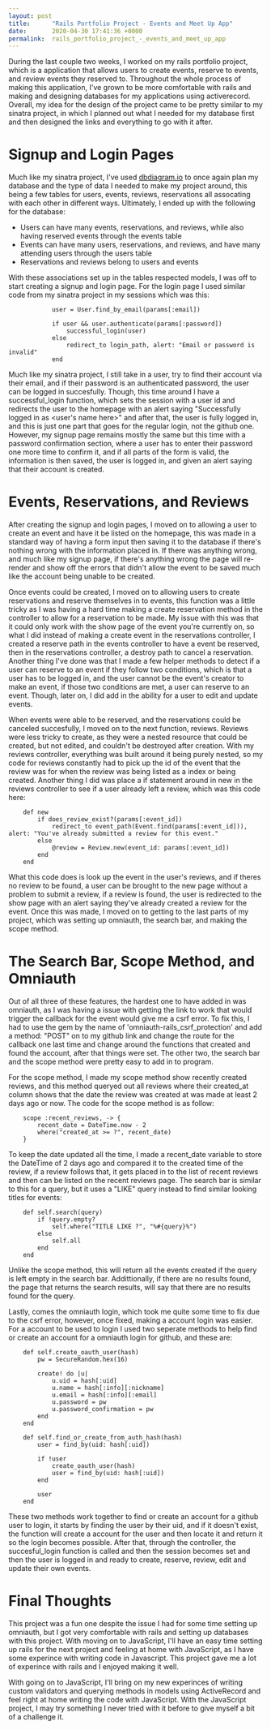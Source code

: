 ```yaml
---
layout: post
title:      "Rails Portfolio Project - Events and Meet Up App"
date:       2020-04-30 17:41:36 +0000
permalink:  rails_portfolio_project_-_events_and_meet_up_app
---
```



During the last couple two weeks, I worked on my rails portfolio project, which is a application that allows users to create events, reserve to events, and review events they reserved to. Throughout the whole process of making this application, I've grown to be more comfortable with rails and making and designing databases for my applications using activerecord. Overall, my idea for the design of the project came to be pretty similar to my sinatra project, in which I planned out what I needed for my database first and then designed the links and everything to go with it after.

# Signup and Login Pages
Much like my sinatra project, I've used [dbdiagram.io](https://dbdiagram.io/home) to once again plan my database and the type of data I needed to make my project around, this being a few tables for users, events, reviews, reservations all assocating with each other in different ways. Ultimately, I ended up with the following for the database:

* Users can have many events, reservations, and reviews, while also having reserved events through the events table
* Events can have many users, reservations, and reviews, and have many attending users through the users table
* Reservations and reviews belong to users and events

With these associations set up in the tables respected models, I was off to start creating a signup and login page. For the login page I used similar code from my sinatra project in my sessions which was this:

```
            user = User.find_by_email(params[:email])
            
            if user && user.authenticate(params[:password])
                successful_login(user)
            else 
                redirect_to login_path, alert: "Email or password is invalid"
            end 
```

Much like my sinatra project, I still take in a user, try to find their account via their email, and if their password is an authenticated password, the user can be logged in succesfully. Though, this time around I have a  successful_login function, which sets the session with a user id and redirects the user to the homepage with an alert saying "Successfully logged in as <user's name here>" and after that, the user is fully logged in, and this is just one part that goes for the regular login, not the github one. However, my signup page remains mostly the same but this time with a password confirmation section, where a user has to enter their password one more time to confirm it, and if all parts of the form is valid, the information is then saved, the user is logged in, and given an alert saying that their account is created. 
# Events, Reservations, and Reviews

After creating the signup and login pages, I moved on to allowing a user to create an event and have it be listed on the homepage, this was made in a standard way of having a form input then saving it to the database if there's nothing wrong with the information placed in. If there was anything wrong, and much like my signup page, if there's anything wrong the page will re-render and show off the errors that didn't allow the event to be saved much like the account being unable to be created.

Once events could be created, I moved on to allowing users to create reservations and reserve themselves in to events, this function was a little tricky as I was having a hard time making a create reservation method in the controller to allow for a reservation to be made. My issue with this was that it could only work with the show page of the event you're currently on, so what I did instead of making a create event in the reservations controller, I created a reserve path in the events controller to have a event be reserved, then in the reservations controller, a destroy path to cancel a reservation. Another thing I've done was that I made a few helper methods to detect if a user can reserve to an event if they follow two conditions, which is that a user has to be logged in, and the user cannot be the event's creator to make an event, if those two conditions are met, a user can reserve to an event. Though, later on, I did add in the ability for a user to edit and update events.

When events were able to be reserved, and the reservations could be canceled succesfully, I moved on to the next function, reviews. Reviews were less tricky to create, as they were a nested resource that could be created, but not edited, and couldn't be destroyed after creation. With my reviews controller, everything was built around it being purely nested, so my code for reviews constantly had to pick up the id of the event that the review was for when the review was being listed as a index or being created. Another thing I did was place a if statement around in new in the reviews controller to see if a user already left a review, which was this code here:

```
    def new
        if does_review_exist?(params[:event_id])
            redirect_to event_path(Event.find(params[:event_id])), alert: "You've already submitted a review for this event."
        else 
            @review = Review.new(event_id: params[:event_id])
        end 
    end
```

What this code does is look up the event in the user's reviews, and if theres no review to be found, a user can be brought to the new page without a problem to submit a review, if a review is found, the user is redirected to the show page with an alert saying they've already created a review for the event. Once this was made, I moved on to getting to the last parts of my project, which was setting up omniauth, the search bar, and making the scope method.

# The Search Bar, Scope Method, and Omniauth
Out of all three of these features, the hardest one to have added in was omniauth, as I was having a issue with getting the link to work that would trigger the callback for the event would give me a csrf error. To fix this,   I had to use the gem by the name of 'omniauth-rails_csrf_protection' and add a method: "POST" on to my github link and change the route for the callback one last time and change around the functions that created and found the account, after that things were set. The other two, the search bar and the scope method were pretty easy to add in to program.

For the scope method, I made my scope method show recently created reviews, and this method queryed out all reviews where their created_at column shows that the date the review was created at was made at least 2 days ago or now. The code for the scope method is as follow:

```
    scope :recent_reviews, -> {
        recent_date = DateTime.now - 2
        where("created_at >= ?", recent_date)
    }
```

To keep the date updated all the time, I made a recent_date variable to store the DateTime of 2 days ago and compared it to the created time of the review, if a review follows that, it gets placed in to the list of recent reviews and then can be listed on the recent reviews page. The search bar is similar to this for a query, but it uses a "LIKE" query instead to find similar looking titles for events:

```
    def self.search(query)
        if !query.empty?
            self.where("TITLE LIKE ?", "%#{query}%")
        else 
            self.all
        end 
    end
```

Unlike the scope method, this will return all the events created if the query is left empty in the search bar. Addittionally, if there are no results found, the page that returns the search results, will say that there are no results found for the query.

Lastly, comes the omniauth login, which took me quite some time to fix due to the csrf error, however, once fixed, making a account login was easier. For a account to be used to login I used two seperate methods to help find or create an account for a omniauth login for github, and these are:

```
    def self.create_oauth_user(hash)
        pw = SecureRandom.hex(16)
        
        create! do |u|
            u.uid = hash[:uid]
            u.name = hash[:info][:nickname]
            u.email = hash[:info][:email]
            u.password = pw 
            u.password_confirmation = pw
        end 
    end 

    def self.find_or_create_from_auth_hash(hash)
        user = find_by(uid: hash[:uid])

        if !user 
            create_oauth_user(hash)
            user = find_by(uid: hash[:uid])
        end 

        user
    end 
```

These two methods work together to find or create an account for a github user to login, it starts by finding the user by their uid, and if it doesn't exist, the function will create a account for the user and then locate it and return it so the login becomes possible. After that, through the controller, the succesful_login function is called and then the session becomes set and then the user is logged in and ready to create, reserve, review, edit and update their own events.

# Final Thoughts
This project was a fun one despite the issue I had for some time setting up omniauth, but I got very comfortable with rails and setting up databases with this project. With moving on to JavaScript, I'll have an easy time setting up rails for the next project and feeling at home with JavaScript, as I have some experince with writing code in Javascript. This project gave me a lot of experince with rails and I enjoyed making it well.

With going on to JavaScript, I'll bring on my new experinces of writing custom validators and querying methods in models using ActiveRecord and feel right at home writing the code with JavaScript. With the JavaScript project, I may try something I never tried with it before to give myself a bit of a challenge it.




